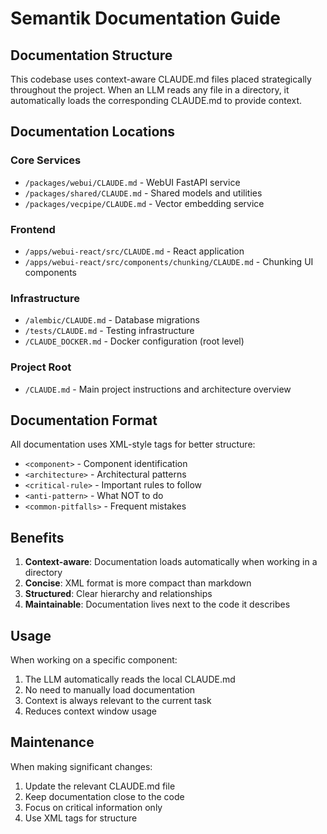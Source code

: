 # Semantik Documentation Guide

## Documentation Structure

This codebase uses context-aware CLAUDE.md files placed strategically throughout the project. When an LLM reads any file in a directory, it automatically loads the corresponding CLAUDE.md to provide context.

## Documentation Locations

### Core Services
- `/packages/webui/CLAUDE.md` - WebUI FastAPI service
- `/packages/shared/CLAUDE.md` - Shared models and utilities  
- `/packages/vecpipe/CLAUDE.md` - Vector embedding service

### Frontend
- `/apps/webui-react/src/CLAUDE.md` - React application
- `/apps/webui-react/src/components/chunking/CLAUDE.md` - Chunking UI components

### Infrastructure
- `/alembic/CLAUDE.md` - Database migrations
- `/tests/CLAUDE.md` - Testing infrastructure
- `/CLAUDE_DOCKER.md` - Docker configuration (root level)

### Project Root
- `/CLAUDE.md` - Main project instructions and architecture overview

## Documentation Format

All documentation uses XML-style tags for better structure:
- `<component>` - Component identification
- `<architecture>` - Architectural patterns
- `<critical-rule>` - Important rules to follow
- `<anti-pattern>` - What NOT to do
- `<common-pitfalls>` - Frequent mistakes

## Benefits

1. **Context-aware**: Documentation loads automatically when working in a directory
2. **Concise**: XML format is more compact than markdown
3. **Structured**: Clear hierarchy and relationships
4. **Maintainable**: Documentation lives next to the code it describes

## Usage

When working on a specific component:
1. The LLM automatically reads the local CLAUDE.md
2. No need to manually load documentation
3. Context is always relevant to the current task
4. Reduces context window usage

## Maintenance

When making significant changes:
1. Update the relevant CLAUDE.md file
2. Keep documentation close to the code
3. Focus on critical information only
4. Use XML tags for structure